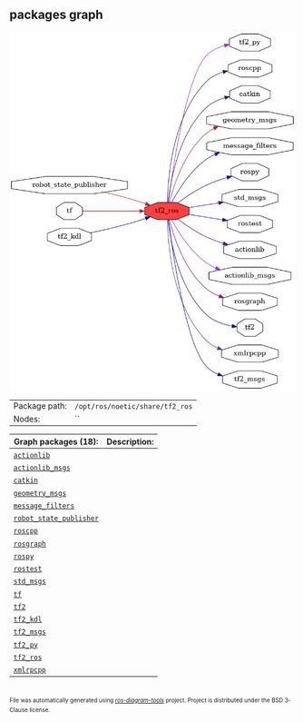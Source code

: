 <!--
File was automatically generated using 'ros-diagram-tools' project.
Project is distributed under the BSD 3-Clause license.
-->

## packages graph

[![tf2_ros](tf2_ros.png "tf2_ros")](tf2_ros.png)

|     |     |
| --- | --- |
| Package path: | `/opt/ros/noetic/share/tf2_ros` |
| Nodes: | `` |


| Graph packages (18): | Description: |
| -------------------- | ------------ |
| [`actionlib`](actionlib.md) |  |
| [`actionlib_msgs`](actionlib_msgs.md) |  |
| [`catkin`](catkin.md) |  |
| [`geometry_msgs`](geometry_msgs.md) |  |
| [`message_filters`](message_filters.md) |  |
| [`robot_state_publisher`](robot_state_publisher.md) |  |
| [`roscpp`](roscpp.md) |  |
| [`rosgraph`](rosgraph.md) |  |
| [`rospy`](rospy.md) |  |
| [`rostest`](rostest.md) |  |
| [`std_msgs`](std_msgs.md) |  |
| [`tf`](tf.md) |  |
| [`tf2`](tf2.md) |  |
| [`tf2_kdl`](tf2_kdl.md) |  |
| [`tf2_msgs`](tf2_msgs.md) |  |
| [`tf2_py`](tf2_py.md) |  |
| [`tf2_ros`](tf2_ros.md) |  |
| [`xmlrpcpp`](xmlrpcpp.md) |  |


</br>
<font size="1">
File was automatically generated using <a href="https://github.com/anetczuk/ros-diagram-tools"><i>ros-diagram-tools</i></a> project.
Project is distributed under the BSD 3-Clause license.
</font>
